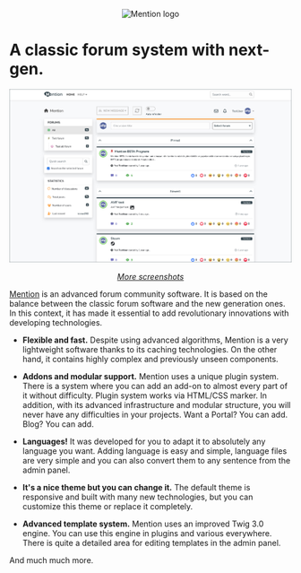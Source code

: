 <p align="center">
    <picture>
        <source media="(prefers-color-scheme: dark)"
            srcset="https://raw.githubusercontent.com/mentionbb/mentionbb/master/public/ui/images/logo-nightmode.svg">
        <source media="(prefers-color-scheme: light)"
            srcset="https://raw.githubusercontent.com/mentionbb/mentionbb/master/public/ui/images/logo.svg">
        <img alt="Mention logo" src="https://raw.githubusercontent.com/mentionbb/mentionbb/master/public/ui/images/logo.svg"
            width="500px">
    </picture>
</p>

# A classic forum system with next-gen.

<p align="center">
    <picture>
        <source media="(prefers-color-scheme: dark)"
            srcset="https://raw.githubusercontent.com/mentionbb/.github/main/screenshots/index-01-dark-2.jpg">
        <source media="(prefers-color-scheme: light)"
            srcset="https://raw.githubusercontent.com/mentionbb/.github/main/screenshots/index-02.jpg">
        <img alt="Mention Index" src="https://raw.githubusercontent.com/mentionbb/.github/main/screenshots/index-02.jpg"
            width="700px">
    </picture>
</p>

<p align="center">
    <i>
        <a href="https://github.com/mentionbb/.github/tree/main/screenshots">More screenshots</a>
    </i>
</p>

[Mention](https://mentionbb.com/community) is an advanced forum community software. It is based on the balance between the classic forum software and the new generation ones. In this context, it has made it essential to add revolutionary innovations with developing technologies.
- **Flexible and fast.** Despite using advanced algorithms, Mention is a very lightweight software thanks to its caching technologies. On the other hand, it contains highly complex and previously unseen components.

- **Addons and modular support.** Mention uses a unique plugin system. There is a system where you can add an add-on to almost every part of it without difficulty. Plugin system works via HTML/CSS marker. In addition, with its advanced infrastructure and modular structure, you will never have any difficulties in your projects. Want a Portal? You can add. Blog? You can add.

- **Languages!** It was developed for you to adapt it to absolutely any language you want. Adding language is easy and simple, language files are very simple and you can also convert them to any sentence from the admin panel.

- **It's a nice theme but you can change it.** The default theme is responsive and built with many new technologies, but you can customize this theme or replace it completely.

- **Advanced template system.** Mention uses an improved Twig 3.0 engine. You can use this engine in plugins and various everywhere. There is quite a detailed area for editing templates in the admin panel.

And much much more.
